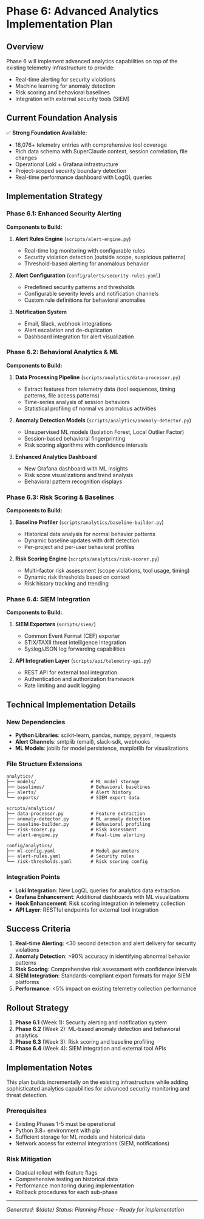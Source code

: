 # Phase 6: Advanced Analytics Implementation Plan

## Overview
Phase 6 will implement advanced analytics capabilities on top of the existing telemetry infrastructure to provide:
- Real-time alerting for security violations
- Machine learning for anomaly detection  
- Risk scoring and behavioral baselines
- Integration with external security tools (SIEM)

## Current Foundation Analysis
✅ **Strong Foundation Available:**
- 18,076+ telemetry entries with comprehensive tool coverage
- Rich data schema with SuperClaude context, session correlation, file changes
- Operational Loki + Grafana infrastructure 
- Project-scoped security boundary detection
- Real-time performance dashboard with LogQL queries

## Implementation Strategy

### Phase 6.1: Enhanced Security Alerting
**Components to Build:**
1. **Alert Rules Engine** (`scripts/alert-engine.py`)
   - Real-time log monitoring with configurable rules
   - Security violation detection (outside scope, suspicious patterns)
   - Threshold-based alerting for anomalous behavior
   
2. **Alert Configuration** (`config/alerts/security-rules.yaml`)
   - Predefined security patterns and thresholds
   - Configurable severity levels and notification channels
   - Custom rule definitions for behavioral anomalies

3. **Notification System** 
   - Email, Slack, webhook integrations
   - Alert escalation and de-duplication
   - Dashboard integration for alert visualization

### Phase 6.2: Behavioral Analytics & ML
**Components to Build:**
1. **Data Processing Pipeline** (`scripts/analytics/data-processor.py`)
   - Extract features from telemetry data (tool sequences, timing patterns, file access patterns)
   - Time-series analysis of session behaviors
   - Statistical profiling of normal vs anomalous activities

2. **Anomaly Detection Models** (`scripts/analytics/anomaly-detector.py`)
   - Unsupervised ML models (Isolation Forest, Local Outlier Factor)
   - Session-based behavioral fingerprinting
   - Risk scoring algorithms with confidence intervals

3. **Enhanced Analytics Dashboard** 
   - New Grafana dashboard with ML insights
   - Risk score visualizations and trend analysis
   - Behavioral pattern recognition displays

### Phase 6.3: Risk Scoring & Baselines
**Components to Build:**
1. **Baseline Profiler** (`scripts/analytics/baseline-builder.py`)
   - Historical data analysis for normal behavior patterns
   - Dynamic baseline updates with drift detection
   - Per-project and per-user behavioral profiles

2. **Risk Scoring Engine** (`scripts/analytics/risk-scorer.py`)
   - Multi-factor risk assessment (scope violations, tool usage, timing)
   - Dynamic risk thresholds based on context
   - Risk history tracking and trending

### Phase 6.4: SIEM Integration
**Components to Build:**
1. **SIEM Exporters** (`scripts/siem/`)
   - Common Event Format (CEF) exporter
   - STIX/TAXII threat intelligence integration
   - Syslog/JSON log forwarding capabilities

2. **API Integration Layer** (`scripts/api/telemetry-api.py`)
   - REST API for external tool integration
   - Authentication and authorization framework
   - Rate limiting and audit logging

## Technical Implementation Details

### New Dependencies
- **Python Libraries**: scikit-learn, pandas, numpy, pyyaml, requests
- **Alert Channels**: smtplib (email), slack-sdk, webhooks
- **ML Models**: joblib for model persistence, matplotlib for visualizations

### File Structure Extensions
```
analytics/
├── models/                    # ML model storage
├── baselines/                 # Behavioral baselines  
├── alerts/                    # Alert history
└── exports/                   # SIEM export data

scripts/analytics/
├── data-processor.py          # Feature extraction
├── anomaly-detector.py        # ML anomaly detection
├── baseline-builder.py        # Behavioral profiling
├── risk-scorer.py             # Risk assessment
└── alert-engine.py            # Real-time alerting

config/analytics/
├── ml-config.yaml             # Model parameters
├── alert-rules.yaml           # Security rules
└── risk-thresholds.yaml       # Risk scoring config
```

### Integration Points
- **Loki Integration**: New LogQL queries for analytics data extraction
- **Grafana Enhancement**: Additional dashboards with ML visualizations  
- **Hook Enhancement**: Risk scoring integration in telemetry collection
- **API Layer**: RESTful endpoints for external tool integration

## Success Criteria
1. **Real-time Alerting**: <30 second detection and alert delivery for security violations
2. **Anomaly Detection**: >90% accuracy in identifying abnormal behavior patterns
3. **Risk Scoring**: Comprehensive risk assessment with confidence intervals
4. **SIEM Integration**: Standards-compliant export formats for major SIEM platforms
5. **Performance**: <5% impact on existing telemetry collection performance

## Rollout Strategy
1. **Phase 6.1** (Week 1): Security alerting and notification system
2. **Phase 6.2** (Week 2): ML-based anomaly detection and behavioral analytics  
3. **Phase 6.3** (Week 3): Risk scoring and baseline profiling
4. **Phase 6.4** (Week 4): SIEM integration and external tool APIs

## Implementation Notes
This plan builds incrementally on the existing infrastructure while adding sophisticated analytics capabilities for advanced security monitoring and threat detection.

### Prerequisites
- Existing Phases 1-5 must be operational
- Python 3.8+ environment with pip
- Sufficient storage for ML models and historical data
- Network access for external integrations (SIEM, notifications)

### Risk Mitigation
- Gradual rollout with feature flags
- Comprehensive testing on historical data
- Performance monitoring during implementation
- Rollback procedures for each sub-phase

---
*Generated: $(date)*
*Status: Planning Phase - Ready for Implementation*